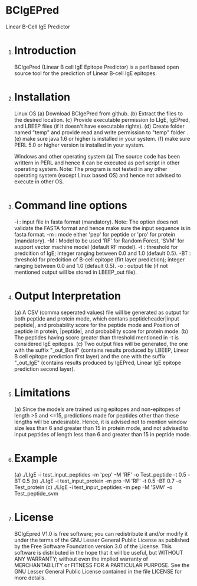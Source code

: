 # BCIgEPred
Linear B-Cell IgE Predictor

1. Introduction
   =============
   BCIgePred (Linear B cell IgE Epitope Predictor) is a perl based open source tool for the prediction of Linear B-cell IgE epitopes.

2. Installation
   ============
   Linux OS
   (a) Download BCIgePred from github.
   (b) Extract the files to the desired location.
   (c) Provide executable permission to LIgE, IgEPred, and LBEEP files (if it doesn't have executable rights).
   (d) Create folder named "temp" and provide read and write permission to "temp" folder .
   (e) make sure java 1.6 or higher is installed in your system.
   (f) make sure PERL 5.0 or higher version is installed in your system.
   
   Windows and other operating system
   (a) The source code has been writtern in PERL and hence it can be executed as perl script in other operating system. Note: The program is not tested in any other operating system (except Linux based OS) and hence not advised to execute in other OS.

3. Command line options
   ====================
   
   -i : input file in fasta format (mandatory). 
        Note: The option does not validate the FASTA format and hence make sure the input sequence is in fasta format.
   -m : mode either 'pep' for peptide or 'pro' for protein  (mandatory).
   -M : Model to be used 'RF' for Random Forest, 'SVM' for support vector machine model (default RF model).
	 -t : threshold for predcition of IgE; integer ranging between 0.0 and 1.0 (default 0.5).
   -BT : threshold for predcition of B-cell epitope (firt layer prediction); integer ranging between 0.0 and 1.0 (default 0.5).
   -o : output file (if not mentioned output will be stored in LBEEP_out file).

4. Output Interpretation          
   =====================
   
   (a) A CSV (comma seperated values) file will be generated as output for both peptide and protein mode, which contans peptideheader|input peptide|, and probability score for the peptide mode and Position of peptide in protein, |peptide|, and probability score for protein mode.
   (b) The peptides having score greater than threshold mentioned in -t is considered IgE epitopes.
   (c) Two output files will be generated, the one with the suffix "_out_Bcell" (contains results produced by LBEEP, Linear B cell epitope prediction first layer)  and the one with the suffix "_out_IgE" (contains results produced by IgEPred, Linear IgE epitope prediction second layer).
   
5. Limitations
   ============
   
   (a) Since the models are trained using epitopes and non-epitopes of length >5 and <=15, predictions made for peptides other than these lengths will be undesirable. Hence, it is advised not to mention window size less than 6 and greater than 15 in protein mode, and not advised to input peptides of length less than 6 and greater than 15 in peptide mode. 

6. Example
   =======
   (a) ./LIgE -i test_input_peptides -m 'pep' -M 'RF' -o Test_peptide -t 0.5 -BT 0.5 
   (b) ./LIgE -i test_input_protein -m pro -M 'RF' -t 0.5 -BT 0.7 -o Test_protein
   (c) ./LIgE -i test_input_peptides -m pep -M 'SVM' -o Test_peptide_svm
 	
7. License
   =======
   BCIgEpred V1.0 is free software; you can redistribute it and/or modify it under the terms of the GNU Lesser General Public License as published by the Free Software Foundation version 3.0 of the License.
   This software is distributed in the hope that it will be useful, but WITHOUT ANY WARRANTY; without even the implied warranty of MERCHANTABILITY or FITNESS FOR A PARTICULAR PURPOSE. See the GNU Lesser General Public License contained in the file LICENSE for more details.

